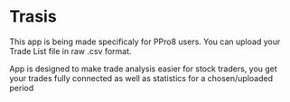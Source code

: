 # Trasis
This app is being made specificaly for PPro8 users. You can upload your Trade List file in raw .csv format.

App is designed to make trade analysis easier for stock traders, 
you get your trades fully connected as well as statistics for a chosen/uploaded period
